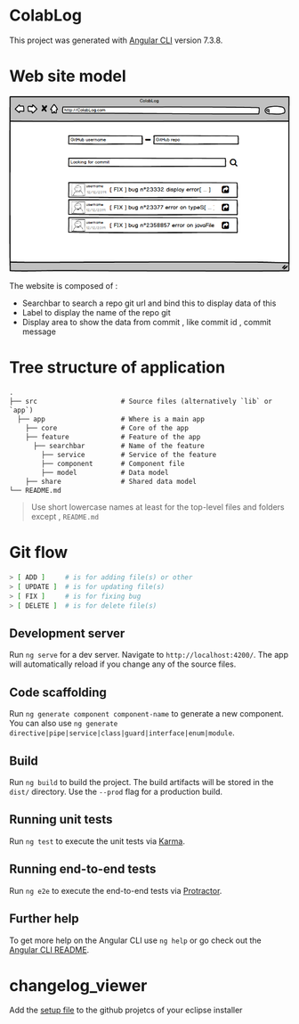 # ColabLog

This project was generated with [Angular CLI](https://github.com/angular/angular-cli) version 7.3.8.

# Web site model
![WEB SITE MAQUETTE](./Maquette_site_web/WEBPAGE_MAQUETTE.png)

The website is composed of :

- Searchbar to search a repo git url and bind this to display data of this
- Label to display the name of the repo git 
- Display area to show the data from commit , like commit id , commit message 

# Tree structure of application

    .
    ├── src                     # Source files (alternatively `lib` or `app`)
      ├── app                   # Where is a main app 
        ├── core                # Core of the app
        ├── feature             # Feature of the app
          ├── searchbar         # Name of the feature 
            ├── service         # Service of the feature
            ├── component       # Component file
            ├── model           # Data model
        ├── share               # Shared data model
    └── README.md

> Use short lowercase names at least for the top-level files and folders except
> , `README.md`

# Git flow
```bash
> [ ADD ]     # is for adding file(s) or other
> [ UPDATE ]  # is for updating file(s)
> [ FIX ]     # is for fixing bug 
> [ DELETE ]  # is for delete file(s)
```

## Development server

Run `ng serve` for a dev server. Navigate to `http://localhost:4200/`. The app will automatically reload if you change any of the source files.

## Code scaffolding

Run `ng generate component component-name` to generate a new component. You can also use `ng generate directive|pipe|service|class|guard|interface|enum|module`.

## Build

Run `ng build` to build the project. The build artifacts will be stored in the `dist/` directory. Use the `--prod` flag for a production build.

## Running unit tests

Run `ng test` to execute the unit tests via [Karma](https://karma-runner.github.io).

## Running end-to-end tests

Run `ng e2e` to execute the end-to-end tests via [Protractor](http://www.protractortest.org/).

## Further help

To get more help on the Angular CLI use `ng help` or go check out the [Angular CLI README](https://github.com/angular/angular-cli/blob/master/README.md).

# changelog_viewer

Add the [setup file](/../../raw/master/setup/ChangelogViewerGIT.setup) to the github projetcs of your eclipse installer



